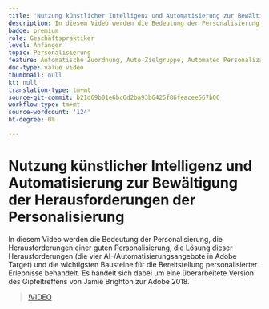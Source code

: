 ```yaml
---
title: 'Nutzung künstlicher Intelligenz und Automatisierung zur Bewältigung der Herausforderungen der Personalisierung '
description: In diesem Video werden die Bedeutung der Personalisierung, die Herausforderungen einer guten Personalisierung, die Lösung dieser Herausforderungen (die vier AI-/Automatisierungsangebote in Adobe Target) und die wichtigsten Bausteine für die Bereitstellung personalisierter Erlebnisse behandelt. Es handelt sich dabei um eine überarbeitete Version des Gipfeltreffens von Jamie Brighton zur Adobe 2018.
badge: premium
role: Geschäftspraktiker
level: Anfänger
topic: Personalisierung
feature: Automatische Zuordnung, Auto-Zielgruppe, Automated Personalization
doc-type: value video
thumbnail: null
kt: null
translation-type: tm+mt
source-git-commit: b21d69b01e6bc6d2ba93b6425f86feacee567b06
workflow-type: tm+mt
source-wordcount: '124'
ht-degree: 0%

---
```



# Nutzung künstlicher Intelligenz und Automatisierung zur Bewältigung der Herausforderungen der Personalisierung

In diesem Video werden die Bedeutung der Personalisierung, die Herausforderungen einer guten Personalisierung, die Lösung dieser Herausforderungen (die vier AI-/Automatisierungsangebote in Adobe Target) und die wichtigsten Bausteine für die Bereitstellung personalisierter Erlebnisse behandelt. Es handelt sich dabei um eine überarbeitete Version des Gipfeltreffens von Jamie Brighton zur Adobe 2018.

>[!VIDEO](https://video.tv.adobe.com/v/25440/?quality=12)